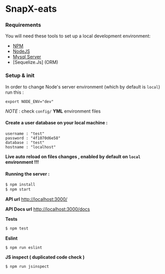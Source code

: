 # SnapX-eats

### Requirements

You will need these tools to set up a local development environment:

* [NPM](https://www.npmjs.com/)
* [NodeJS](https://nodejs.org/)
* [Mysql Server](https://www.mysql.com/)
* [Sequelize.Js] (ORM)

### Setup & init

In order to change Node's server environment (which by default is `local`) run this :
``` 
export NODE_ENV="dev"
```

*NOTE* : check `config/` **YML** environment files

#### Create a user database on your local machine :

```
username : "test"
password : "4f1070d6e58"
database : "test"
hostname : "localhost"
```

**Live auto reload on files changes , enabled by default on `local` environment !!!**

#### Running the server :

```sh
$ npm install
$ npm start
```

**API url** [http://localhost:3000/](http://localhost:3000/)

**API Docs url** [http://localhost:3000/docs](http://localhost:3000/docs)

**Tests**

```sh
$ npm test
```

**Eslint**

```
$ npm run eslint
```

**JS inspect ( duplicated code check )**

```
$ npm run jsinspect
```
